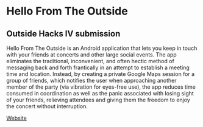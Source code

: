 # Hello From The Outside
## Outside Hacks IV submission

Hello From The Outside is an Android application that lets you keep in touch with your friends at concerts and other large social events. The app eliminates the traditional, inconvenient, and often hectic method of messaging back and forth frantically in an attempt to establish a meeting time and location. Instead, by creating a private Google Maps session for a group of friends, which notifies the user when approaching another member of the party (via vibration for eyes-free use), the app reduces time consumed in coordination as well as the panic associated with losing sight of your friends, relieving attendees and giving them the freedom to enjoy the concert without interruption.

[Website](hello-fromtheoutside.weebly.com)

